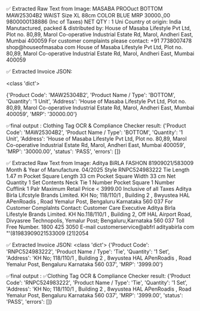 ✅ Extracted Raw Text from Image: MASABA PROOuct BOTTOM MAW25304B2 WAIST Size XL 88cm COLOR BLUE MRP 30000.,00 9800000138886 (Inc of Taxes) NET QTY : 1 Uni Country ot origin: India Manutactured, packed & distributed by: House of Masaba Lifestyle Pvt Ltd, Plot no. 80,89, Marol Co-operative Industrial Estate Rd, Marol, Andheri East, Mumbai 400059 For customer complaints please contact: +91 7738007478 shop@houseofmasaba com  House of Masaba Lifestyle Pvt Ltd, Plot no. 80,89, Marol Co-operative Industrial Estate Rd, Marol, Andheri East, Mumbai 400059

✅ Extracted Invoice JSON:

<class 'dict'>

{'Product Code': 'MAW25304B2',
 'Product Name / Type': 'BOTTOM',
 'Quantity': '1 Unit',
 'Address': 'House of Masaba Lifestyle Pvt Ltd, Plot no. 80,89, Marol Co-operative Industrial Estate Rd, Marol, Andheri East, Mumbai 400059',
 'MRP': '30000.00'}



✅final output :
Clothing Tag OCR & Compliance Checker result: 
{'Product Code': 'MAW25304B2', 'Product Name / Type': 'BOTTOM', 'Quantity': '1 Unit', 'Address': 'House of Masaba Lifestyle Pvt Ltd, Plot no. 80,89, Marol Co-operative Industrial Estate Rd, Marol, Andheri East, Mumbai 400059', 'MRP': '30000.00', 'status': 'PASS', 'errors': []}



✅ Extracted Raw Text from Image:
Aditya BiRLA FASHON 81909021/583009 Month & Year of Manufacture. 04/2025 Style RNPC524983222 Tie Length 1.47 m Pocket Square Length 33 cm Pocket Square Width 33 cm Net Quantity 1 Set Contents Neck Tie 1 Number Pocket Square 1 Number Cufflink 1 Palr Maximum Retail Price < 3999.00 Inclusive of all Taxes Aditya Birla Lifcstyle Brands Limited. KH No; 118/110/1 , Building 2 , 8wyustea HAL APenRoadis , Road Yemalur Post, Bengaluru Karnataka 560 037 For Customer Complalnts Contact: Customer Care Executive Aditya Birla Lifestyle Brands Limited. KH No.118/110/1 , Building 2, Off HAL Airport Road, Divyasree Technopolis, Yemalur Post; Bengaluru,Karnataka 560 037 Toll Free Number. 1800 425 3050 E-mail customerservice@abfrl adityabirla com "'(81983909021533009 (21)2054

✅ Extracted Invoice JSON:
<class 'dict'>
{'Product Code': 'RNPC524983222',
 'Product Name / Type': 'Tie',
 'Quantity': '1 Set',
 'Address': 'KH No; 118/110/1 , Building 2 , 8wyustea HAL APenRoadis , Road Yemalur Post, Bengaluru Karnataka 560 037',
 'MRP': '3999.00'}

 
✅final output :
 ✅Clothing Tag OCR & Compliance Checker result: {'Product Code': 'RNPC524983222', 'Product Name / Type': 'Tie', 'Quantity': '1 Set', 'Address': 'KH No; 118/110/1 , Building 2 , 8wyustea HAL APenRoadis , Road Yemalur Post, Bengaluru Karnataka 560 037', 'MRP': '3999.00', 'status': 'PASS', 'errors': []}
